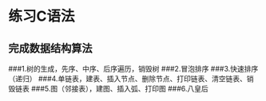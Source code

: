 练习C语法
========================
完成数据结构算法
--------------------------
###1.树的生成，先序、中序、后序遍历，销毁树
###2.冒泡排序
###3.快速排序（递归）
###4.单链表，建表、插入节点、删除节点、打印链表、清空链表、销毁链表
###5.图（邻接表），建图、插入弧、打印图
###6.八皇后
